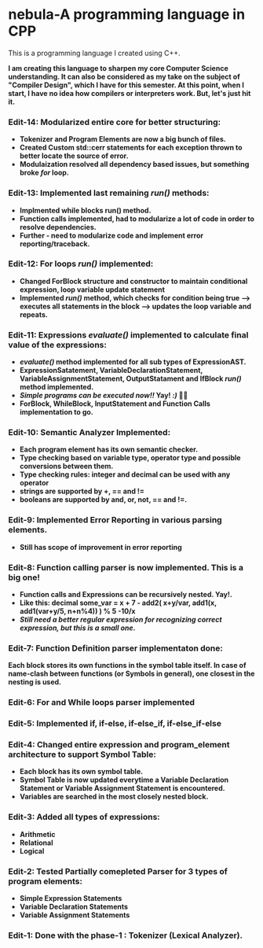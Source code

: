 # nebula-A programming language in CPP
 This is a programming language I created using C++.

**I am creating this language to sharpen my core Computer Science understanding. It can also be considered as my take on the subject of "Compiler Design", which I have for this semester.
At this point, when I start, I have no idea how compilers or interpreters work. But, let's just hit it.**
<b>
 
 ### Edit-14: Modularized entire core for better structuring:
 * Tokenizer and Program Elements are now a big bunch of files.
 * Created Custom std::cerr statements for each exception thrown to better locate the source of error.
 * Modulaization resolved all dependency based issues, but something broke *for* loop.
 
 
 ### Edit-13: Implemented last remaining *run()* methods:
 * Implmented while blocks run() method.
 * Function calls implemented, had to modularize a lot of code in order to resolve dependencies.
 * Further - need to modularize code and implement error reporting/traceback.
 
 ### Edit-12: For loops *run()* implemented:
 * Changed ForBlock structure and constructor to maintain conditional expression, loop variable update statement
 * Implemented *run()* method, which checks for condition being true --> executes all statements in the block --> updates the loop variable and repeats.
 
 ### Edit-11: Expressions *evaluate()* implemented to calculate final value of the expressions:
 * *evaluate()* method implemented for all sub types of ExpressionAST.
 * ExpressionSatatement, VariableDeclarationStatement, VariableAssignmentStatement, OutputStatament and IfBlock *run()* method implemented.
 * *Simple programs can be executed now!!* Yay! *:)* 🎉🤩
 * ForBlock, WhileBlock, InputStatement and Function Calls implementation to go.
 
 ### Edit-10: Semantic Analyzer Implemented:
* Each program element has its own semantic checker.
* Type checking based on variable type, operator type and possible conversions between them.
* Type checking rules: integer and decimal can be used with any operator
* strings are supported by +, == and !=
* booleans are supported by and, or, not, == and !=.
 
 ### Edit-9: Implemented Error Reporting in various parsing elements.
* Still has scope of improvement in error reporting
 
 
 ### Edit-8: Function calling parser is now implemented. This is a big one!
* Function calls and Expressions can be recursively nested. Yay!.
* Like this: decimal some_var = x + 7 - add2( x+y/var, add1(x, add1(var+y/5, n+n%4)) ) % 5 -10/x
* *Still need a better regular expression for recognizing correct expression, but this is a small one*.

 
 
 ### Edit-7: Function Definition parser implementaton done:
Each block stores its own functions in the symbol table itself. In case of name-clash between functions (or Symbols in general), one closest in the nesting is used.
 
 
 ### Edit-6: For and While loops parser implemented
 
 
 ### Edit-5: Implemented if, if-else, if-else_if, if-else_if-else
 
 
 ### Edit-4: Changed entire expression and program_element architecture to support Symbol Table:
* Each block has its own symbol table.
* Symbol Table is now updated everytime a Variable Declaration Statement or Variable Assignment Statement is encountered.
* Variables are searched in the most closely nested block.
 
 
 ### Edit-3: Added all types of expressions:
* Arithmetic
* Relational
* Logical

 
 ### Edit-2: Tested Partially comepleted Parser for 3 types of program elements:
* Simple Expression Statements
* Variable Declaration Statements
* Variable Assignment Statements


### Edit-1: Done with the phase-1 : Tokenizer (Lexical Analyzer).
